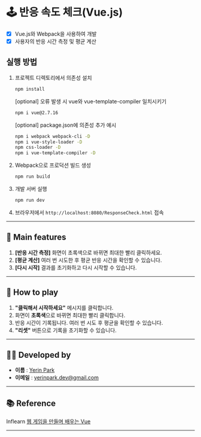 # 🕹️ 반응 속도 체크(Vue.js)
- [x] Vue.js와 Webpack을 사용하여 개발
- [x] 사용자의 반응 시간 측정 및 평균 계산

## 실행 방법
1. 프로젝트 디렉토리에서 의존성 설치
   ```bash
   npm install
   ```
   
   [optional] 오류 발생 시 vue와 vue-template-compiler 일치시키기
   ```bash
   npm i vue@2.7.16
   ```

   [optional] package.json에 의존성 추가 예시
   ```bash
   npm i webpack webpack-cli -D
   npm i vue-style-loader -D
   npm css-loader -D
   npm i vue-template-compiler -D
   ```

2. Webpack으로 프로덕션 빌드 생성
   ```bash
   npm run build
   ```

3. 개발 서버 실행
   ```bash
   npm run dev
   ```

4. 브라우저에서 `http://localhost:8080/ResponseCheck.html` 접속

---

## 📝 Main features
1. **[반응 시간 측정]** 화면이 초록색으로 바뀌면 최대한 빨리 클릭하세요.
2. **[평균 계산]**  여러 번 시도한 후 평균 반응 시간을 확인할 수 있습니다.
3. **[다시 시작]** 결과를 초기화하고 다시 시작할 수 있습니다.

---

## 🧐 How to play

1. **"클릭해서 시작하세요"** 메시지를 클릭합니다.
2. 화면이 **초록색**으로 바뀌면 최대한 빨리 클릭합니다.
3. 반응 시간이 기록됩니다. 여러 번 시도 후 평균을 확인할 수 있습니다.
4. **"리셋"** 버튼으로 기록을 초기화할 수 있습니다.

---

## 🧑‍💻 Developed by

- **이름** : [Yerin Park](https://github.com/parfait2)
- **이메일** : [yerinpark.dev@gmail.com](mailto:yerinpark.dev@gmail.com)

---

## 📚 Reference

Inflearn [웹 게임을 만들며 배우는 Vue](https://www.inflearn.com/course/web-game-vue/dashboard)

---